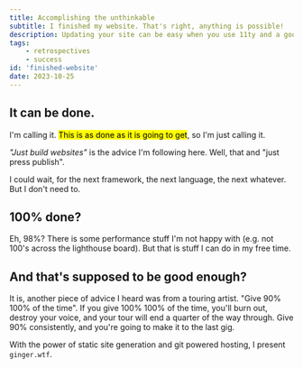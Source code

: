 ```yaml
---
title: Accomplishing the unthinkable
subtitle: I finished my website. That's right, anything is possible!
description: Updating your site can be easy when you use 11ty and a good template.
tags: 
    - retrospectives
    - success
id: 'finished-website'
date: 2023-10-25
---
```


## It can be done.

I'm calling it. <mark>This is as done as it is going to get</mark>, so I'm just calling it.

*"Just build websites"* is the advice I'm following here. Well, that and "just press publish".

I could wait, for the next framework, the next language, the next whatever. But I don't need to.

## 100% done?

Eh, 98%? There is some performance stuff I'm not happy with (e.g. not 100's across the lighthouse board). But that is stuff I can do in my free time. 

## And that's supposed to be good enough?

It is, another piece of advice I heard was from a touring artist. "Give 90% 100% of the time". If you give 100% 100% of the time, you'll burn out, destroy your voice, and your tour will end a quarter of the way through. Give 90% consistently, and you're going to make it to the last gig.

With the power of static site generation and git powered hosting, I present `ginger.wtf`.